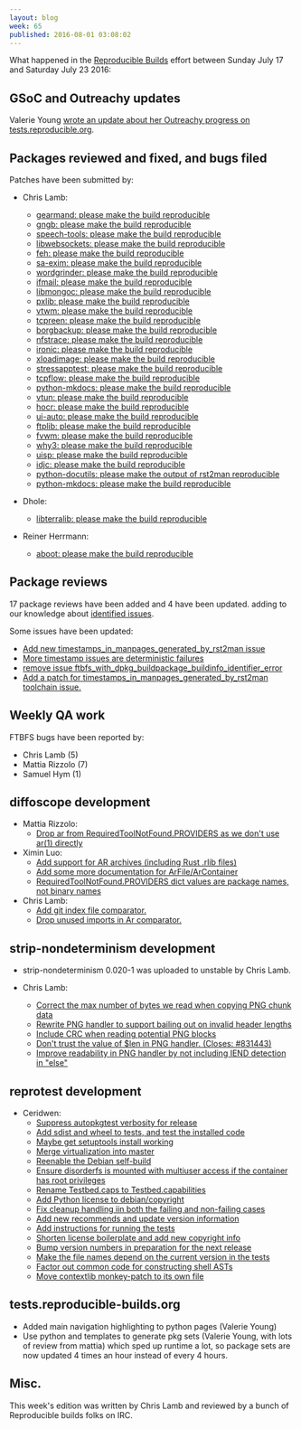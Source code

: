 ```yaml
---
layout: blog
week: 65
published: 2016-08-01 03:08:02
---
```


What happened in the [Reproducible
Builds](https://wiki.debian.org/ReproducibleBuilds) effort between Sunday July 17 and Saturday July 23 2016:

GSoC and Outreachy updates
--------------------------

Valerie Young [wrote an update about her Outreachy progress on tests.reproducible.org](http://www.spectranaut.cc/?page_id=51).

Packages reviewed and fixed, and bugs filed
-------------------------------------------

Patches have been submitted by:

- Chris Lamb:
  - [gearmand: please make the build reproducible](https://bugs.debian.org/831771)
  - [gngb: please make the build reproducible](https://bugs.debian.org/831773)
  - [speech-tools: please make the build reproducible](https://bugs.debian.org/831583)
  - [libwebsockets: please make the build reproducible](https://bugs.debian.org/831569)
  - [feh: please make the build reproducible](https://bugs.debian.org/832178)
  - [sa-exim: please make the build reproducible](https://bugs.debian.org/831649)
  - [wordgrinder: please make the build reproducible](https://bugs.debian.org/831742)
  - [ifmail: please make the build reproducible](https://bugs.debian.org/831629)
  - [libmongoc: please make the build reproducible](https://bugs.debian.org/831659)
  - [pxlib: please make the build reproducible](https://bugs.debian.org/832288)
  - [vtwm: please make the build reproducible](https://bugs.debian.org/831661)
  - [tcpreen: please make the build reproducible](https://bugs.debian.org/831585)
  - [borgbackup: please make the build reproducible](https://bugs.debian.org/831658)
  - [nfstrace: please make the build reproducible](https://bugs.debian.org/831570)
  - [ironic: please make the build reproducible](https://bugs.debian.org/831650)
  - [xloadimage: please make the build reproducible](https://bugs.debian.org/831743)
  - [stressapptest: please make the build reproducible](https://bugs.debian.org/831587)
  - [tcpflow: please make the build reproducible](https://bugs.debian.org/831584)
  - [python-mkdocs: please make the build reproducible](https://bugs.debian.org/831648)
  - [vtun: please make the build reproducible](https://bugs.debian.org/831660)
  - [hocr: please make the build reproducible](https://bugs.debian.org/831647)
  - [ui-auto: please make the build reproducible](https://bugs.debian.org/832180)
  - [ftplib: please make the build reproducible](https://bugs.debian.org/831645)
  - [fvwm: please make the build reproducible](https://bugs.debian.org/831646)
  - [why3: please make the build reproducible](https://bugs.debian.org/831664)
  - [uisp: please make the build reproducible](https://bugs.debian.org/832290)
  - [idjc: please make the build reproducible](https://bugs.debian.org/831630)
  - [python-docutils: please make the output of rst2man reproducible](https://bugs.debian.org/831779)
  - [python-mkdocs: please make the build reproducible](https://bugs.debian.org/831648)

- Dhole:
  - [libterralib: please make the build reproducible](https://bugs.debian.org/831903)

- Reiner Herrmann:
  - [aboot: please make the build reproducible](https://bugs.debian.org/831972)


Package reviews
---------------

17 package reviews have been added and 4 have been updated.
adding to our knowledge about [identified issues](https://tests.reproducible-builds.org/debian/index_issues.html).

Some issues have been updated:

- [Add new timestamps_in_manpages_generated_by_rst2man issue](https://salsa.debian.org/reproducible-builds/reproducible-notes/commit/5ab0eb8)
- [More timestamp issues are deterministic failures](https://salsa.debian.org/reproducible-builds/reproducible-notes/commit/103f985)
- [remove issue ftbfs_with_dpkg_buildpackage_buildinfo_identifier_error](https://salsa.debian.org/reproducible-builds/reproducible-notes/commit/6faf10b)
- [Add a patch for timestamps_in_manpages_generated_by_rst2man toolchain issue.](https://salsa.debian.org/reproducible-builds/reproducible-notes/commit/5adbdd5)

Weekly QA work
--------------

FTBFS bugs have been reported by:

 - Chris Lamb (5)
 - Mattia Rizzolo (7)
 - Samuel Hym (1)


diffoscope development
----------------------

- Mattia Rizzolo:
  - [Drop ar from RequiredToolNotFound.PROVIDERS as we don't use ar(1) directly](https://salsa.debian.org/reproducible-builds/diffoscope/commit/d84c49e)
- Ximin Luo:
  - [Add support for AR archives (including Rust .rlib files)](https://salsa.debian.org/reproducible-builds/diffoscope/commit/9415dd7)
  - [Add some more documentation for ArFile/ArContainer](https://salsa.debian.org/reproducible-builds/diffoscope/commit/63ce5bf)
  - [RequiredToolNotFound.PROVIDERS dict values are package names, not binary names](https://salsa.debian.org/reproducible-builds/diffoscope/commit/ad8cc6f)
- Chris Lamb:
  - [Add git index file comparator.](https://salsa.debian.org/reproducible-builds/diffoscope/commit/cd4928c)
  - [Drop unused imports in Ar comparator.](https://salsa.debian.org/reproducible-builds/diffoscope/commit/5b4c6c2)


strip-nondeterminism development
--------------------------------

- strip-nondeterminism 0.020-1 was uploaded to unstable by Chris Lamb.

- Chris Lamb:
  - [Correct the max number of bytes we read when copying PNG chunk data](https://salsa.debian.org/reproducible-builds/strip-nondeterminism.git/commit/?id=dfd1d3b)
  - [Rewrite PNG handler to support bailing out on invalid header lengths](https://salsa.debian.org/reproducible-builds/strip-nondeterminism.git/commit/?id=311c913)
  - [Include CRC when reading potential PNG blocks](https://salsa.debian.org/reproducible-builds/strip-nondeterminism.git/commit/?id=4b180e3)
  - [Don't trust the value of $len in PNG handler. (Closes: #831443)](https://salsa.debian.org/reproducible-builds/strip-nondeterminism.git/commit/?id=62ba94d)
  - [Improve readability in PNG handler by not including IEND detection in "else"](https://salsa.debian.org/reproducible-builds/strip-nondeterminism.git/commit/?id=1cf5dbe)


reprotest development
---------------------

- Ceridwen:
  - [Suppress autopkgtest verbosity for release](https://salsa.debian.org/reproducible-builds/reprotest.git/commit/?id=17de902)
  - [Add sdist and wheel to tests, and test the installed code](https://salsa.debian.org/reproducible-builds/reprotest.git/commit/?id=fa00736)
  - [Maybe get setuptools install working](https://salsa.debian.org/reproducible-builds/reprotest.git/commit/?id=a174167)
  - [Merge virtualization into master](https://salsa.debian.org/reproducible-builds/reprotest.git/commit/?id=5efca85)
  - [Reenable the Debian self-build](https://salsa.debian.org/reproducible-builds/reprotest.git/commit/?id=0e1dcc0)
  - [Ensure disorderfs is mounted with multiuser access if the container has root privileges](https://salsa.debian.org/reproducible-builds/reprotest.git/commit/?id=ebd0838)
  - [Rename Testbed.caps to Testbed.capabilities](https://salsa.debian.org/reproducible-builds/reprotest.git/commit/?id=585a116)
  - [Add Python license to debian/copyright](https://salsa.debian.org/reproducible-builds/reprotest.git/commit/?id=4284aef)
  - [Fix cleanup handling iin both the failing and non-failing cases](https://salsa.debian.org/reproducible-builds/reprotest.git/commit/?id=df65856)
  - [Add new recommends and update version information](https://salsa.debian.org/reproducible-builds/reprotest.git/commit/?id=5c7985d)
  - [Add instructions for running the tests](https://salsa.debian.org/reproducible-builds/reprotest.git/commit/?id=28a7008)
  - [Shorten license boilerplate and add new copyright info](https://salsa.debian.org/reproducible-builds/reprotest.git/commit/?id=f2c309e)
  - [Bump version numbers in preparation for the next release](https://salsa.debian.org/reproducible-builds/reprotest.git/commit/?id=91ef7b8)
  - [Make the file names depend on the current version in the tests](https://salsa.debian.org/reproducible-builds/reprotest.git/commit/?id=dbcf300)
  - [Factor out common code for constructing shell ASTs](https://salsa.debian.org/reproducible-builds/reprotest.git/commit/?id=a0ad88f)
  - [Move contextlib monkey-patch to its own file](https://salsa.debian.org/reproducible-builds/reprotest.git/commit/?id=dda03c6)


tests.reproducible-builds.org
-----------------------

- Added main navigation highlighting to python pages (Valerie Young)
- Use python and templates to generate pkg sets (Valerie Young, with lots of review from mattia) which sped up runtime a lot, so package sets are now updated 4 times an hour instead of every 4 hours.

Misc.
-----

This week's edition was written by Chris Lamb and reviewed by a bunch of Reproducible builds folks on IRC.
